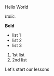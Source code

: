 Hello World

*Italic.*

**Bold**

* list 1
* list 2
* list 3

1. 1st list
2. 2nd list

Let's start our lessons